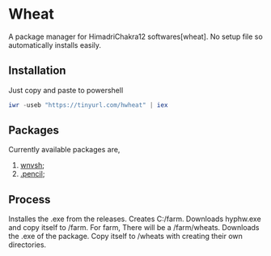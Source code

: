# Wheat
A package manager for HimadriChakra12 softwares[wheat]. No setup file so automatically installs easily.

## Installation
Just copy and paste to powershell
``` powershell
iwr -useb "https://tinyurl.com/hwheat" | iex
```

## Packages
Currently available packages are,
1. [wnvsh](https://github.com/HimadriChakra12/wnvsh);
2. [.pencil](https://github.com/HimadriChakra12/.pencil);

## Process
Installes the .exe from the releases. Creates C:/farm. Downloads hyphw.exe and copy itself to /farm.
For farm, There will be a /farm/wheats. Downloads the .exe of the package. Copy itself to /wheats with creating their own directories.
